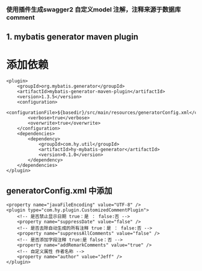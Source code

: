 ### 使用插件生成swagger2 自定义model 注解，注释来源于数据库comment

## 1. mybatis generator maven plugin

# 添加依赖
    <plugin>
        <groupId>org.mybatis.generator</groupId>
        <artifactId>mybatis-generator-maven-plugin</artifactId>
        <version>1.3.5</version>
        <configuration>
            <configurationFile>${basedir}/src/main/resources/generatorConfig.xml</configurationFile>
            <verbose>true</verbose>
            <overwrite>true</overwrite>
        </configuration>
        <dependencies>
            <dependency>
                <groupId>com.hy.util</groupId>
                <artifactId>hy-mybatis-generator</artifactId>
                <version>0.1.0</version>
            </dependency>
        </dependencies>
    </plugin>
        
## generatorConfig.xml 中添加
        
    <property name="javaFileEncoding" value="UTF-8" />
    <plugin type="com.hy.plugin.CustomizedCommentPlugin">
        <!-- 是否禁止显示日期 true：是 ： false:否 -->
        <property name="suppressDate" value="false" />
        <!-- 是否去除自动生成的所有注释 true：是 ： false:否 -->
        <property name="suppressAllComments" value="false" />
        <!-- 是否添加字段注释 true:是 false：否 -->
        <property name="addRemarkComments" value="true" />
        <!-- 自定义属性 作者名称 -->
        <property name="author" value="Jeff" />
    </plugin>